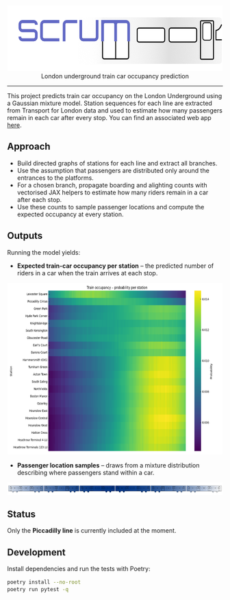 <p align="center">
  <img width="572" height="153" src="assets/scrum_logo.png">
  <br>
      London underground train car occupancy prediction
</p>

---

This project predicts train car occupancy on the London Underground using
a Gaussian mixture model. Station sequences for each line are
extracted from Transport for London data and used to estimate how many
passengers remain in each car after every stop. You can find an associated web app [here](https://3m4uez9a8p.us-east-1.awsapprunner.com/).

## Approach
- Build directed graphs of stations for each line and extract all branches.
- Use the assumption that passengers are distributed only around the entrances to the platforms.
- For a chosen branch, propagate boarding and alighting counts with vectorised
  JAX helpers to estimate how many riders remain in a car after each stop.
- Use these counts to sample passenger locations and compute the expected
  occupancy at every station.

## Outputs
Running the model yields:

- **Expected train-car occupancy per station** – the predicted number of riders in a car when the train arrives at each stop.

<p align="center">
  <img width="600" height="400" src="assets/occupancy_prob.png">
</p>

- **Passenger location samples** – draws from a mixture distribution describing
  where passengers stand within a car.

<p align="center">
  <img width="600" height="30" src="assets/train.png">
</p>

## Status
Only the **Piccadilly line** is currently included at the moment.

## Development
Install dependencies and run the tests with Poetry:

```bash
poetry install --no-root
poetry run pytest -q
```
